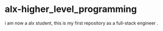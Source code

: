 # alx-higher_level_programming
i am now a alx student, this is my first repository as a full-stack engineer .
